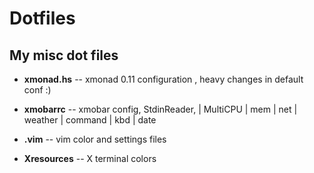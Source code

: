 # Dotfiles

## My misc dot files

* **xmonad.hs** 	-- xmonad 0.11 configuration , heavy changes in default conf :)

* **xmobarrc** 		-- xmobar config, StdinReader, | MultiCPU | mem | net | weather | command | kbd | date

* **.vim** 		-- vim color and settings files

* **Xresources** 	-- X terminal colors


